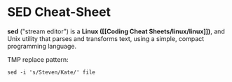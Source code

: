 # SED Cheat-Sheet
**sed** ("stream editor") is a **Linux ([[Coding Cheat Sheets/linux/linux]])**, and Unix utility that parses and transforms text, using a simple, compact programming language.

TMP
replace pattern: 
```
sed -i 's/Steven/Kate/' file
```
